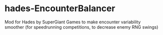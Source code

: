 # hades-EncounterBalancer
Mod for Hades by SuperGiant Games to make encounter variability smoother (for speedrunning competitions, to decrease enemy RNG swings)
